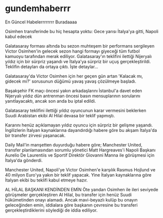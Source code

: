 # gundemhaberrr
En Güncel Habelerrrrrrrr Buradaaaa

Osimhen transferinde bu hiç hesapta yoktu: Gece yarısı İtalya'ya gitti, Napoli kabul edecek

Galatasaray forması altında bu sezon muhteşem bir performans sergileyen Victor Osimhen'in gelecek sezon hangi formayı giyeceği tüm futbol kamuoyu tarafından merak ediliyor. Galatasaray'ın teklifini ilettiği Nijeryalı yıldız için bir sürpriz yaşandı ve İtalya'ya sürpriz bir uçuş gerçekleştirildi. Teklifin detayları da ortaya çıktı. İşte detaylar...

Galatasaray'da Victor Osimhen için her geçen gün artan 'Kalacak mı, gidecek mi?' sorusunun düğümü yavaş yavaş çözülmeye başladı.

Başakşehir FK maçı öncesi yakın arkadaşlarını İstanbul'a davet eden Nijeryalı yıldız dün antrenman öncesi basın mensuplarının sorularını yanıtlayacaktı, ancak son anda bu iptal edildi.

Galatasaray teklifini ilettiği yıldız oyuncunun karar vermesini beklerken Suudi Arabistan ekibi Al Hilal devasa bir teklif yapmıştı.

Kararını henüz açıklamayan yıldız oyuncu için sürpriz bir gelişme yaşandı. İngilizlerin İtalyan kaynaklarına dayandırdığı habere göre bu akşam İtalya'da bir transfer zirvesi yaşanacak.

Daily Mail'in manşetten duyurduğu habere göre; Manchester United, transfer planlamasından sorumlu yönetici Matt Hargreaves'i Napoli Başkanı Aurelio De Laurentiis ve Sportif Direktör Giovanni Manna ile görüşmesi için İtalya'da gönderdi.

Manchester United, Napoli'ye Victor Osimhen'e karşılık Rasmus Hojlund ve 40 milyon Euro'ya yakın bir teklif yapacak. Yine İtalyan kaynaklarına göre İtalyan ekibi bu teklifi kabul etmeye hazır.

AL HİLAL BAŞKANI KENDİNDEN EMİN 
Öte yandan Osimhen ile ileri seviyede görüşmeler gerçekleştiren Al Hilal, bu transfer için henüz Suudi hükümetinden onayı alamadı. Ancak mavi-beyazlı kulüp bu onayın geleceğinden emin, iddialara göre başkanın çevresine bu transferi gerçekleştirdiklerini söylediği de iddia ediliyor.
